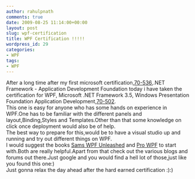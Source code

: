 ```yaml
---
author: rahulpnath
comments: true
date: 2009-08-25 11:14:00+00:00
layout: post
slug: wpf-certification
title: WPF Certification !!!!!
wordpress_id: 29
categories:
- WPF
tags:
- WPF
---
```


After a long time  after my first microsoft certification,[70-536](http://www.microsoft.com/learning/en/us/exam.aspx?ID=70-536),.NET Framework - Application Development Foundation today i have taken the certification for WPF, Microsoft .NET Framework 3.5, Windows Presentation Foundation Application Development,[70-502](http://www.microsoft.com/learning/en/us/exam.aspx?ID=70-502&locale=en-us).  
This one is easy for anyone who has some hands on experience in WPF.One has to be familiar with the different panels and layout,Binding,Styles and Templates.Other than that some knowledge on click once deployment would also be of help.  
The best way to prepare for this,would be to have a visual studio up and running and try out different things on WPF.  
I would suggest the books [Sams WPF Unleashed](http://www.pearson.ch/Informatik/SamsPublishing/1449/9780672328916/Windows-Presentation-Foundation.aspx) and [Pro WPF](http://www.apress.com/book/view/9781590599556) to start with.Both are really helpful.Apart from that check out the various blogs and forums out there.Just google and you would find a hell lot of those,just like you found this one:)  
Just gonna relax the day ahead after the hard earned certification :):)
